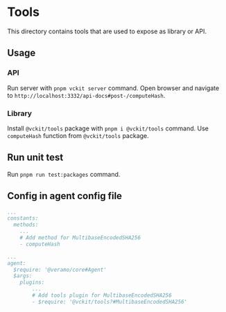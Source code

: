 # Tools

This directory contains tools that are used to expose as library or API.

## Usage

### API

Run server with `pnpm vckit server` command.
Open browser and navigate to `http://localhost:3332/api-docs#post-/computeHash`.

### Library

Install `@vckit/tools` package with `pnpm i @vckit/tools` command.
Use `computeHash` function from `@vckit/tools` package.

## Run unit test

Run `pnpm run test:packages` command.

## Config in agent config file

```yml
...
constants:
  methods:
    ...
    # Add method for MultibaseEncodedSHA256
    - computeHash

...
agent:
  $require: '@veramo/core#Agent'
  $args:
    plugins:
        ...
        # Add tools plugin for MultibaseEncodedSHA256
        - $require: '@vckit/tools?#MultibaseEncodedSHA256'
```
